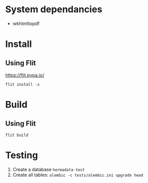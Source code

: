 # System dependancies
- wkhtmltopdf

# Install
## Using Flit
https://flit.pypa.io/
```
flit install -s
```
# Build
## Using Flit

```
flit build
```

# Testing
1. Create a database `hermadata-test`
2. Create all tables: `alembic -c tests/alembic.ini upgrade head`